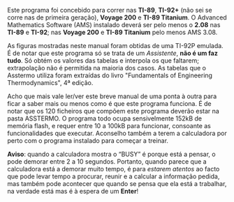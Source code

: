

Este programa foi concebido para correr nas **TI-89**, **TI-92+** (não sei se corre nas de primeira geração), **Voyage 200** e **TI-89 Titanium**.
O Advanced Mathematics Software (AMS) instalado deverá ser pelo menos o **2.08** nas **TI-89** e **TI-92**; nas **Voyage 200** e **TI-89 Titanium** pelo menos AMS 3.08.

As figuras mostradas neste manual foram obtidas de uma TI-92P emulada. É de notar que este programa só se trata de um _Assistente_, **não é um faz tudo**. Só obtém os valores das tabelas e interpola os que faltarem; extrapolação não é permitida na maioria dos casos. As tabelas que o Asstermo utiliza foram extraídas do livro "Fundamentals of Engineering Thermodynamics", 4ª edição.

Acho que mais vale ler/ver este breve manual de uma ponta à outra para ficar a saber mais ou menos como é que este programa funciona. É de notar que os 120 ficheiros que compõem este programa deverão estar na pasta ASSTERMO. O programa todo ocupa sensivelmente 152kB de memória flash, e requer entre 10 a 100kB para funcionar, consoante as funcionalidades que executar. Aconselho também a terem a calculadora por perto com o programa instalado para começar a treinar.

**Aviso**: quando a calculadora mostra o “BUSY” é porque está a pensar, o pode demorar entre 2 a 10 segundos. Portanto, quando parece que a calculadora está a demorar muito tempo, é para _estarem atentos_ ao facto que pode levar tempo a procurar, reunir e a calcular a informação pedida, mas também pode acontecer que quando se pensa que ela está a trabalhar, na verdade está mas é à espera de um **Enter**!